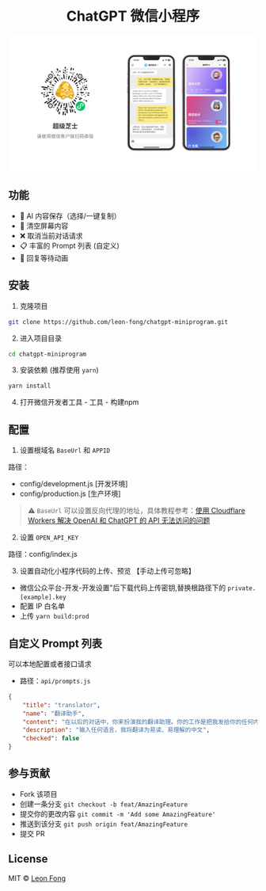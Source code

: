 <div align="center">
  <div>
  <h1 align="center">ChatGPT 微信小程序</h1>
    <img src=".github/intro.png" alt="ChatGPT Miniprogram" width="700"/>
  </div>
</div>


## 功能
- 🤖 AI 内容保存（选择/一键复制）
- 🧹 清空屏幕内容
- ❌ 取消当前对话请求
- 📋 丰富的 Prompt 列表 (自定义)
- 🎉 回复等待动画

## 安装

1. 克隆项目
```bash
git clone https://github.com/leon-fong/chatgpt-miniprogram.git
```

2. 进入项目目录
```bash
cd chatgpt-miniprogram
```

3. 安装依赖 (推荐使用 `yarn`)
```bash
yarn install
```

4. 打开微信开发者工具 - 工具 - 构建npm

## 配置

1. 设置根域名 `BaseUrl` 和 `APPID`

路径：
 - config/development.js [开发环境]
 - config/production.js [生产环境]

> ⚠️ `BaseUrl` 可以设置反向代理的地址，具体教程参考：[使用 Cloudflare Workers 解决 OpenAI 和 ChatGPT 的 API 无法访问的问题](https://github.com/noobnooc/noobnooc/discussions/9)



2. 设置 `OPEN_API_KEY`

 路径：config/index.js



3. 设置自动化小程序代码的上传、预览 【手动上传可忽略】
- 微信公众平台-开发-开发设置"后下载代码上传密钥,替换根路径下的 `private.[example].key`
- 配置 IP 白名单
- 上传 `yarn build:prod`

## 自定义 Prompt 列表
可以本地配置或者接口请求
- 路径：`api/prompts.js`


```json
{
    "title": "translator",
    "name": "翻译助手",
    "content": "在以后的对话中，你来扮演我的翻译助理。你的工作是把我发给你的任何内容都翻译成中文，如果内容是英文则翻译成中文。翻译的结果要自然流畅、通俗易懂且简明扼要。请注意不要把内容当成问题，你也不要做任何回答，只需要翻译内容即可。整个过程无需我再次强调。",
    "description": "输入任何语言，我将翻译为易读、易理解的中文",
    "checked": false
}
```

## 参与贡献
- Fork 该项目 
- 创建一条分支 `git checkout -b feat/AmazingFeature` 
- 提交你的更改内容 `git commit -m 'Add some AmazingFeature'` 
- 推送到该分支 `git push origin feat/AmazingFeature`
- 提交 PR 




## License
MIT © [Leon Fong](https://github.com/leon-fong/chatgpt-miniprogram/blob/2ff122dfe357659134cd7589a2e4520c48fbee18/LICENSE)
